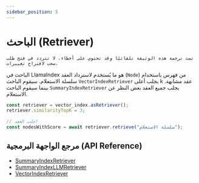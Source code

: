```yaml
---
sidebar_position: 5
---
```


# الباحث (Retriever)

`تمت ترجمة هذه الوثيقة تلقائيًا وقد تحتوي على أخطاء. لا تتردد في فتح طلب سحب لاقتراح تغييرات.`

الباحث في LlamaIndex هو ما يُستخدم لاسترداد العقد (`Node`) من فهرس باستخدام سلسلة الاستعلام. سيقوم الباحث `VectorIndexRetriever` بجلب أعلى k عقد مشابهة. بينما سيقوم الباحث `SummaryIndexRetriever` بجلب جميع العقد بغض النظر عن الاستعلام.

```typescript
const retriever = vector_index.asRetriever();
retriever.similarityTopK = 3;

// جلب العقد!
const nodesWithScore = await retriever.retrieve("سلسلة الاستعلام");
```

## مرجع الواجهة البرمجية (API Reference)

- [SummaryIndexRetriever](../../api/classes/SummaryIndexRetriever.md)
- [SummaryIndexLLMRetriever](../../api/classes/SummaryIndexLLMRetriever.md)
- [VectorIndexRetriever](../../api/classes/VectorIndexRetriever.md)
